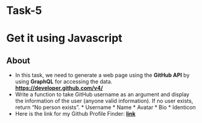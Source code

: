 # Task-5

# Get it using Javascript

## About

* In this task, we need to generate a web page using the **GitHub API** by using **GraphQL** for accessing the data.
  **https://developer.github.com/v4/**
* Write a function to take GitHub username as an argument and display the information of the user (anyone valid information). If no user exists, return “No person exists”.
      *  Username
      *  Name
      *  Avatar
      *  Bio
      *  Identicon
* Here is the link for my Github Profile Finder: **[link](https://portus2001.github.io/GITHUB-PROFILE-FINDER/)**
